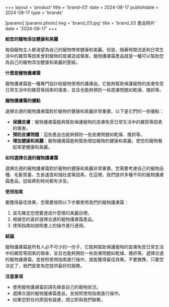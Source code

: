 +++
layout = 'product'
title = 'brand-03'
date = 2024-08-17
publishdate = 2024-08-17
type = 'brands'

[params]
  [params.photo]
    img = 'brand_03.jpg'
    title = 'brand_03 產品照片'
    date = '2024-08-17'
+++

**給您的寵物添加健康和美麗**

每個寵物主人都渴望為自己的寵物帶來健康和美麗。但是，隨著時間流逝和日常生活中的雜質等因素會對寵物的皮膚造成傷害。寵物護膚霜產品就是一種可以幫助您為自己的寵物添加健康和美麗的聖經。

**什麼是寵物護膚霜**

寵物護膚霜是一種專門設計給寵物使用的護膚品，它能夠幫助保護寵物的皮膚免受日常生活中的雜質等因素的傷害，並且也能夠預防一些皮膚問題如乾燥、搔抓等。

**寵物護膚霜的優點**

選擇合適的寵物護膚霜對於寵物的健康和美麗非常重要。以下是它們的一些優點：

* **保護皮膚**：寵物護膚霜能夠幫助保護寵物的皮膚免受日常生活中的雜質等因素的傷害。
* **預防皮膚問題**：這些產品也能夠預防一些皮膚問題如乾燥、搔抓等。
* **增加健康和美麗**：寵物護膚霜能夠幫助增加寵物的健康和美麗，使您的寵物看起來更健康和美麗。

**如何選擇合適的寵物護膚霜**

選擇合適的寵物護膚霜對於寵物的健康和美麗非常重要。您需要考慮自己的寵物品種、毛髮質量、生長速度和強壯度等因素。在這裡，我們提供多種不同的寵物護膚霜產品，從經典到時尚都有涉及。

**使用指南**

要獲得最佳效果，您需要按照以下步驟使用我們的寵物護膚霜：

1. 首先確定您想要達成什麼樣的美麗目標。
2. 根據您的喜好選擇合適的寵物護膚霜產品。
3. 使用指南如說明書上的操作進行適用。

**結論**

寵物護膚霜是所有人必不可少的一份子，它能夠幫助保護寵物的皮膚免受日常生活中的雜質等因素的傷害，並且也能夠預防一些皮膚問題如乾燥、搔抓等。選擇合適的寵物護膚霜，並按照使用指南進行操作，就能獲得最佳效果。不要猶豫，只要您決定了，我們就會為您提供最好的服務。

**注意事項**

* 使用寵物護膚霜前請先檢查自己的寵物狀況。
* 選擇合適的寵物護膚霜產品，並按照使用指南進行操作。
* 如果您對任何原因有疑慮，請立即與我們聯繫。

